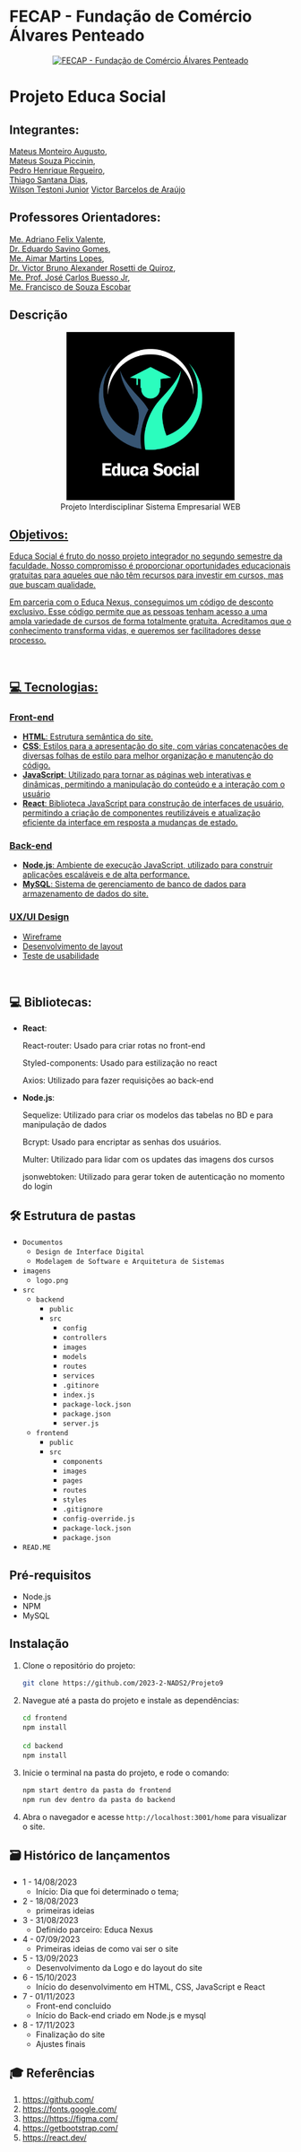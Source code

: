 # FECAP - Fundação de Comércio Álvares Penteado

<p align="center">
<a href= "https://www.fecap.br/"><img src="https://encrypted-tbn0.gstatic.com/images?q=tbn:ANd9GcRhZPrRa89Kma0ZZogxm0pi-tCn_TLKeHGVxywp-LXAFGR3B1DPouAJYHgKZGV0XTEf4AE&usqp=CAU" alt="FECAP - Fundação de Comércio Álvares Penteado" border="0"></a>
</p>

# Projeto Educa Social

## Integrantes:
<a href="https://www.linkedin.com/in/mateusmonteiroaugusto/">Mateus Monteiro Augusto</a>, <br>
<a href="https://br.linkedin.com/in/mateusspiccinin">Mateus Souza Piccinin</a>, <br>
<a href="https://github.com/2023-2-NADS2/Projeto9">Pedro Henrique Regueiro</a>, <br>
<a href="https://github.com/2023-2-NADS2/Projeto9">Thiago Santana Dias</a>, <br>
<a href="https://www.linkedin.com/in/wilsontestonijunior/">Wilson Testoni Junior</a>
<a href="https://github.com/2023-2-NADS2/Projeto9">Victor Barcelos de Araújo</a>

## Professores Orientadores: 
<a href="https://www.linkedin.com/in/adriano-valente-534576135/">Me. Adriano Felix Valente</a>, <br>
<a href="https://www.linkedin.com/in/eduardo-savino-gomes-77833a10/">Dr. Eduardo Savino Gomes</a>, <br>
<a href="https://www.linkedin.com/in/aimarlopes/">Me. Aimar Martins Lopes</a>, <br>
<a href="https://www.linkedin.com/in/victorbarq/">Dr. Victor Bruno Alexander Rosetti de Quiroz</a>,<br>
<a href="https://www.linkedin.com/in/jos%C3%A9-carlos-buesso-jr-15462234/">Me. Prof. José Carlos Buesso Jr</a>, <br>
<a href="https://www.linkedin.com/in/francisco-escobar/">Me. Francisco de Souza Escobar</a>


## Descrição
<p align="center">
<img src="https://github.com/2023-2-NADS2/Projeto9/blob/main/Imagens/logo.png" border="0" width="300"> <br>
  Projeto Interdisciplinar Sistema Empresarial WEB  <a href="/">
</p>


## Objetivos: <br>
<p>Educa Social é fruto do nosso projeto integrador no segundo semestre da faculdade. Nosso compromisso é proporcionar oportunidades educacionais gratuitas para aqueles que não têm recursos para investir em cursos, mas que buscam qualidade. </p>
<p> Em parceria com o Educa Nexus, conseguimos um código de desconto exclusivo. Esse código permite que as pessoas tenham acesso a uma ampla variedade de cursos de forma totalmente gratuita. Acreditamos que o conhecimento transforma vidas, e queremos ser facilitadores desse processo.</p> <br>

## 💻 Tecnologias: <br>
### Front-end
- **HTML**: Estrutura semântica do site.
- **CSS**: Estilos para a apresentação do site, com várias concatenações de diversas folhas de estilo para melhor organização e manutenção do código.
- **JavaScript**: Utilizado para tornar as páginas web interativas e dinâmicas, permitindo a manipulação do conteúdo e a interação com o usuário
- **React**:  Biblioteca JavaScript para construção de interfaces de usuário, permitindo a criação de componentes reutilizáveis e atualização eficiente da interface em resposta a mudanças de estado.

### Back-end
- **Node.js**: Ambiente de execução JavaScript, utilizado para construir aplicações escaláveis e de alta performance.
- **MySQL**: Sistema de gerenciamento de banco de dados para armazenamento de dados do site.

### UX/UI Design
- <a href="https://www.figma.com/file/M33fxI2bjVKQenw25Oj4E4/Wireframe-P03?type=design&node-id=0-1&mode=design"> Wireframe</a><br>
- <a href="https://www.figma.com/file/rRDqPpipYdsBG4X91Bhqaa/Layout-E03?type=design&node-id=0-1&mode=design"> Desenvolvimento de layout</a><br>
- <a href="https://www.figma.com/file/oXg4vH8vC21UGe0r3tfDI9/Teste-de-usabilidade?type=design&node-id=0%3A1&mode=design&t=8wSLj4M3Rbb3arVy-1">Teste de usabilidade</a><br>
<br>

## 💻 Bibliotecas: <br> 
- **React**:
   <p>React-router: Usado para criar rotas no front-end</p>
   <p>Styled-components: Usado para estilização no react</p>
   <p>Axios: Utilizado para fazer requisições ao back-end</p>

- **Node.js**:
  <p>Sequelize: Utilizado para criar os modelos das tabelas no BD e para manipulação de dados</p>
  <p>Bcrypt: Usado para encriptar as senhas dos usuários.</p>
  <p>Multer: Utilizado para lidar com os updates das imagens dos cursos</p>
  <p>jsonwebtoken: Utilizado para gerar token de autenticação no momento do login</p>

## 🛠 Estrutura de pastas
- `Documentos`
    - `Design de Interface Digital`
    - `Modelagem de Software e Arquitetura de Sistemas`
- `imagens`
    - `logo.png`
- `src`
    - `backend`
        - `public`
        - `src`
            - `config`
            - `controllers`
            - `images`
            - `models`
            - `routes`
            - `services`
            - `.gitinore`
            - `index.js`
            - `package-lock.json`
            - `package.json`
            - `server.js`
  - `frontend`
      - `public`
      - `src`
         - `components`
         - `images`
         - `pages`
         - `routes`
         - `styles`
         - `.gitignore`
         - `config-override.js`
         - `package-lock.json`
         - `package.json`
- `READ.ME`       

## Pré-requisitos
- Node.js 
- NPM 
- MySQL

## Instalação

1. Clone o repositório do projeto:
   ```sh
   git clone https://github.com/2023-2-NADS2/Projeto9
   ```
2. Navegue até a pasta do projeto e instale as dependências:
   ```sh
   cd frontend
   npm install
  
   cd backend
   npm install
   ```
3. Inicie o terminal na pasta do projeto, e rode o comando:
   ```sh
   npm start dentro da pasta do frontend
   npm run dev dentro da pasta do backend
   ```
4. Abra o navegador e acesse `http://localhost:3001/home` para visualizar o site.





## 🗃 Histórico de lançamentos
* 1 - 14/08/2023
    * Início: Dia que foi determinado o tema;
* 2 - 18/08/2023
    * primeiras ideias
* 3 - 31/08/2023
    * Definido parceiro: Educa Nexus
* 4 - 07/09/2023
    * Primeiras ideias de como vai ser o site
* 5 - 13/09/2023
    * Desenvolvimento da Logo e do layout do site
* 6 - 15/10/2023
    * Início do desenvolvimento em HTML, CSS, JavaScript e React 
* 7 - 01/11/2023
    * Front-end concluido
    * Início do Back-end criado em Node.js e mysql
* 8 - 17/11/2023
    * Finalização do site
    * Ajustes finais

  
## 🎓 Referências
1. <https://github.com/>
2. <https://fonts.google.com/>
3. <https://https://figma.com/>
4. <https://getbootstrap.com/>
5. <https://react.dev/>
